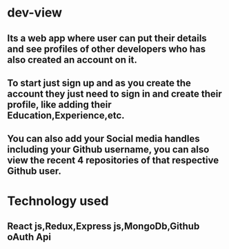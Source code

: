 # dev-view

## Its a web app where user can put their details and see profiles of other developers who has also created an account on it.
## To start just sign up and as you create the account they just need to sign in and create their profile, like adding their Education,Experience,etc. 
## You can also add your Social media handles including your Github username, you can also view the recent 4 repositories of that respective Github user.

# Technology used

## React js,Redux,Express js,MongoDb,Github oAuth Api
